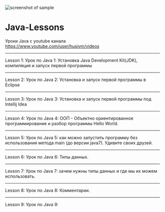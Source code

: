 ![screenshot of sample](https://i.pinimg.com/originals/61/63/52/616352a9bb80c36a61ffb185a213d0a3.jpg)
# Java-Lessons
Уроки Java с youtube канала https://www.youtube.com/user/husivm/videos
***
Lesson 1: Урок по Java 1: Установка Java Development Kit(JDK), компиляция и запуск первой программы
***
Lesson 2: Урок по Java 2: Установка и запуск первой программы в Eclipse
***
Lesson 3: Урок по Java 3: Установка и запуск первой программы под Intellij Idea
***
Lesson 4: Урок по Java 4: ООП - Объектно ориентированное программирование и разбор программы Hello World.
***
Lesson 5: Урок по Java 5: как можно запустить программу без использования метода main (до версии java7). Удивите своих друзей.
***
Lesson 6: Урок по Java 6: Типы данных.
***
Lesson 7: Урок по Java 7: зачем нужны типы данных и где мы их можем использовать.
***
Lesson 8: Урок по Java 8: Комментарии.
***
Lesson 9: Урок по Java 9: 
